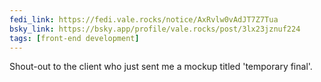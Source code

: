 ```yaml
---
fedi_link: https://fedi.vale.rocks/notice/AxRvlw0vAdJT7Z7Tua
bsky_link: https://bsky.app/profile/vale.rocks/post/3lx23jznuf224
tags: [front-end development]
---
```


Shout-out to the client who just sent me a mockup titled 'temporary final'.
